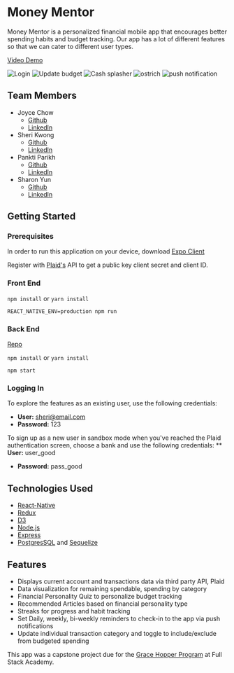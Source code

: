 # Money Mentor
Money Mentor is a personalized financial mobile app that encourages better spending habits and budget tracking. Our app has a lot of different features so that we can cater to different user types.

[Video Demo](https://youtu.be/Otmr110CNCM)

![Login](https://s15.postimg.cc/ecmti62e3/image.gif)
![Update budget](https://s15.postimg.cc/lsm33td6z/Sheri_s.gif)
![Cash splasher](https://s15.postimg.cc/edwrb1trv/Cashsplasher.gif)
![ostrich](https://s15.postimg.cc/fsybzvabf/Ostrich.gif)
![push notification](https://s15.postimg.cc/6xxhpeiyz/set_up_push_1.gif)

## Team Members
* Joyce Chow
  * [Github](https://github.com/joycecyoj)
  * [LinkedIn](https://www.linkedin.com/in/joyce-chow1/)
* Sheri Kwong
  * [Github](https://github.com/sherikwong)
  * [LinkedIn](https://www.linkedin.com/in/sheri-kwong/)
* Pankti Parikh
  * [Github](https://github.com/panktip15)
  * [LinkedIn](www.linkedin.com/in/panktip15)
* Sharon Yun
  * [Github](https://github.com/sharonyun11)
  * [LinkedIn](www.linkedin.com/in/sharonyun11)


## Getting Started
### Prerequisites
In order to run this application on your device, download [Expo Client](https://itunes.apple.com/us/app/expo-client/id982107779?mt=8)

Register with [Plaid's](https://plaid.com/) API to get a public key client secret and client ID.

### Front End
```npm install```
or
```yarn install```

```REACT_NATIVE_ENV=production npm run```

### Back End
[Repo](https://github.com/Money-Mentor/money-mentor-backend)

```npm install```
or
```yarn install```

```npm start```

### Logging In
To explore the features as an existing user, use the following credentials:
* **User:** sheri@email.com
* **Password:** 123

To sign up as a new user in sandbox mode when you've reached the Plaid authentication screen, choose a bank and use the following credentials:
** **User:** user_good
* **Password:** pass_good

## Technologies Used
* [React-Native](https://facebook.github.io/react-native/)
* [Redux](https://redux.js.org/)
* [D3](https://d3js.org/)
* [Node.js](https://nodejs.org/en/)
* [Express](https://expressjs.com/)
* [PostgresSQL](https://www.postgresql.org/) and [Sequelize](http://docs.sequelizejs.com/)


## Features
* Displays current account and transactions data via third party API, Plaid
* Data visualization for remaining spendable, spending by category
* Financial Personality Quiz to personalize budget tracking
* Recommended Articles based on financial personality type
* Streaks for progress and habit tracking
* Set Daily, weekly, bi-weekly reminders to check-in to the app via push notifications
* Update individual transaction category and toggle to include/exclude from budgeted spending

This app was a capstone project due for the [Grace Hopper Program]((https://www.gracehopper.com/)) at Full Stack Academy.
